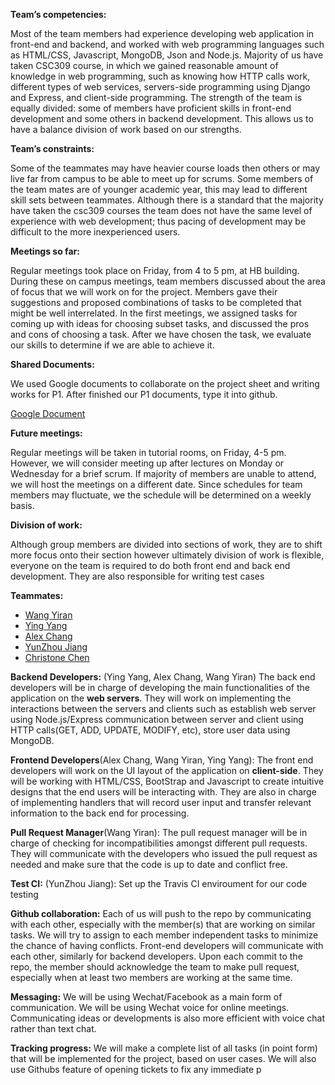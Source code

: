**Team’s competencies:**

Most of the team members had experience developing web application in front-end and backend, and worked with web programming languages such as HTML/CSS, Javascript, MongoDB, Json and Node.js. Majority of us have taken CSC309 course, in which we gained reasonable amount of knowledge in web programming, such as knowing how HTTP calls work, different types of web services, servers-side programming using Django and Express, and client-side programming. 
The strength of the team is equally divided: some of members have proficient skills in front-end development and some others in backend development. This allows us to have a balance division of work based on our strengths.

**Team’s constraints:**

Some of the teammates may have heavier course loads then others or may live far from campus to be able to meet up for scrums. Some members of the team mates are of younger academic year, this may lead to different skill sets between teammates. Although there is a standard that the majority have taken the csc309 courses the team does not have the same level of experience with web development; thus pacing of development may be difficult to the more inexperienced users. 

**Meetings so far:**

Regular meetings took place on Friday, from 4 to 5 pm, at HB building. During these on campus meetings, team members discussed about the area of focus that we will work on for the project. Members gave their suggestions and proposed combinations of tasks to be completed that might be well interrelated. In the first meetings, we assigned tasks for coming up with ideas for choosing subset tasks, and discussed the pros and cons of choosing a task. After we have chosen the task, we evaluate our skills to determine if we are able to achieve it. 

**Shared Documents:** 

We used Google documents to collaborate on the project sheet and writing works for P1.
After finished our P1 documents, type it into github.

[Google Document](https://docs.google.com/document/d/1wDf-4f0vVXkTZ79ygAwQIX9j42BAmL0kKcj_N74rHa4/edit?usp=sharing)

**Future meetings:** 

Regular meetings will be taken in tutorial rooms, on Friday, 4-5 pm. However, we will consider meeting up after lectures on Monday or Wednesday for a brief scrum. If majority of members are unable to attend, we will host the meetings on a different date. Since schedules for team members may fluctuate, we the schedule will be determined on a weekly basis.

**Division of work:** 

Although group members are divided into sections of work, they are to shift more focus onto their section however ultimately division of work is flexible, everyone on the team is required to do both front end and back end development. They are also responsible for writing test cases

**Teammates:**

* [Wang Yiran](https://github.com/TechiesTheOne)
* [Ying Yang](https://github.com/tiff0000)
* [Alex Chang](https://github.com/alexkch)
* [YunZhou Jiang](https://github.com/yunzhouj)
* [Christone Chen](https://github.com/Chrion01)


**Backend Developers:** (Ying Yang, Alex Chang, Wang Yiran) The back end developers will be in charge of developing the main functionalities of the application on the **web servers**. They will work on implementing the interactions between the servers and clients such as establish web server using Node.js/Express communication between server and client using HTTP calls(GET, ADD, UPDATE, MODIFY, etc), store user data using MongoDB. 

**Frontend Developers**(Alex Chang, Wang Yiran, Ying Yang): The front end developers will work on the UI layout of the application on **client-side**. They will be working with HTML/CSS, BootStrap and Javascript to create intuitive designs that the end users will be interacting with. They are also in charge of implementing handlers that will record user input and transfer relevant information to the back end for processing. 

**Pull Request Manager**(Wang Yiran): The pull request manager will be in charge of checking for incompatibilities amongst different pull requests. They will communicate with the developers who issued the pull request as needed and make sure that the code is up to date and conflict free.

**Test CI:** (YunZhou Jiang): Set up the Travis CI enviroument for our code testing

**Github collaboration:** Each of us will push to the repo by communicating with each other, especially with the member(s) that are working on similar tasks. We will try to assign to each member independent tasks to minimize the chance of having conflicts. Front-end developers will communicate with each other, similarly for backend developers. Upon each commit to the repo, the member should acknowledge the team to make pull request, especially when at least two members are working at the same time. 

**Messaging:** We will be using Wechat/Facebook as a main form of communication. We will be using Wechat voice for online meetings. Communicating ideas or developments is also more efficient with voice chat rather than text chat.

**Tracking progress:** We will make a complete list of all tasks (in point form) that will be implemented for the project, based on user cases. We will also use Githubs feature of opening tickets to fix any immediate p
